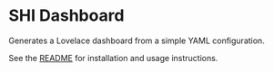 # SHI Dashboard

Generates a Lovelace dashboard from a simple YAML configuration.

See the [README](README.md) for installation and usage instructions.
